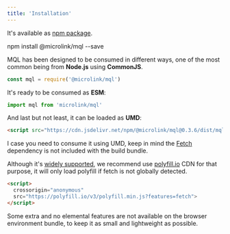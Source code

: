 ```yaml
---
title: 'Installation'
---
```


It's available as [npm package](https://www.npmjs.com/package/@microlink/react).

<Terminal>npm install @microlink/mql --save</Terminal>

MQL has been designed to be consumed in different ways, one of the most common being from **Node.js** using **CommonJS**.

```js
const mql = require('@microlink/mql')
```

It's ready to be consumed as **ESM**:

```js
import mql from 'microlink/mql'
```

And last but not least, it can be loaded as **UMD**:

```html
<script src="https://cdn.jsdelivr.net/npm/@microlink/mql@0.3.6/dist/mql.min.js"></script>
```

I case you need to consume it using UMD, keep in mind the [Fetch](https://developer.mozilla.org/en-US/docs/Web/API/Fetch_API) dependency is not included with the build bundle.

Although it's [widely supported](https://caniuse.com/#feat=fetch), we recommend use [polyfill.io](https://polyfill.io/v3/) CDN for that purpose, it will only load polyfill if fetch is not globally detected.

```html
<script>
  crossorigin="anonymous"
  src="https://polyfill.io/v3/polyfill.min.js?features=fetch">
</script>
```

Some extra and no elemental features are not available on the browser environment bundle, to keep it as small and lightweight as possible.
